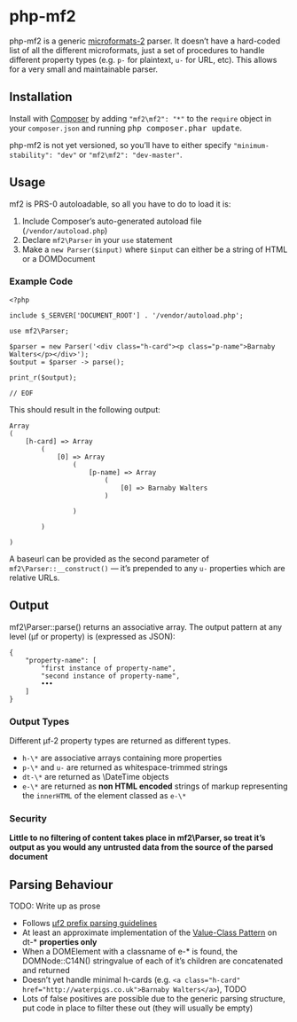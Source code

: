 php-mf2
=======

php-mf2 is a generic [microformats-2](http://microformats.org/wiki/microformats-2) parser. It doesn’t have a hard-coded list of all the different microformats, just a set of procedures to handle different property types (e.g. `p-` for plaintext, `u-` for URL, etc). This allows for a very small and maintainable parser.

## Installation

Install with [Composer](http://getcomposer.org) by adding `"mf2\mf2": "*"` to the `require` object in your `composer.json` and running <kbd>php composer.phar update</kbd>.

php-mf2 is not yet versioned, so you’ll have to either specify `"minimum-stability": "dev"` or `"mf2\mf2": "dev-master"`.

## Usage

mf2 is PRS-0 autoloadable, so all you have to do to load it is:

1. Include Composer’s auto-generated autoload file (`/vendor/autoload.php`)
1. Declare `mf2\Parser` in your `use` statement
1. Make a `new Parser($input)` where `$input` can either be a string of HTML or a DOMDocument

### Example Code

```
<?php

include $_SERVER['DOCUMENT_ROOT'] . '/vendor/autoload.php';

use mf2\Parser;

$parser = new Parser('<div class="h-card"><p class="p-name">Barnaby Walters</p></div>');
$output = $parser -> parse();

print_r($output);

// EOF
```

This should result in the following output:

```
Array
(
    [h-card] => Array
        (
            [0] => Array
                (
                    [p-name] => Array
                        (
                            [0] => Barnaby Walters
                        )

                )

        )

)
```

A baseurl can be provided as the second parameter of `mf2\Parser::__construct()` — it’s prepended to any `u-` properties which are relative URLs.

## Output

mf2\Parser::parse() returns an associative array. The output pattern at any level (µf or property) is (expressed as JSON):

```
{
	"property-name": [
		"first instance of property-name",
		"second instance of property-name",
		•••
	]
}
```

### Output Types

Different µf-2 property types are returned as different types.

* `h-\*` are associative arrays containing more properties
* `p-\*` and `u-` are returned as whitespace-trimmed strings
* `dt-\*` are returned as \DateTime objects
* `e-\*` are returned as **non HTML encoded** strings of markup representing the `innerHTML` of the element classed as `e-\*`

### Security

**Little to no filtering of content takes place in mf2\Parser, so treat it’s output as you would any untrusted data from the source of the parsed document**

## Parsing Behaviour

TODO: Write up as prose

* Follows [µf2 prefix parsing guidelines](http://microformats.org/wiki/microformats-2-prefixes)
* At least an approximate implementation of the [Value-Class Pattern](http://microformats.org/wiki/value-class-pattern) on dt-\* **properties only**
* When a DOMElement with a classname of e-\* is found, the DOMNode::C14N() stringvalue of each of it’s children are concatenated and returned
* Doesn’t yet handle minimal h-cards (e.g. `<a class="h-card" href="http://waterpigs.co.uk">Barnaby Walters</a>`), TODO
* Lots of false positives are possible due to the generic parsing structure, put code in place to filter these out (they will usually be empty)